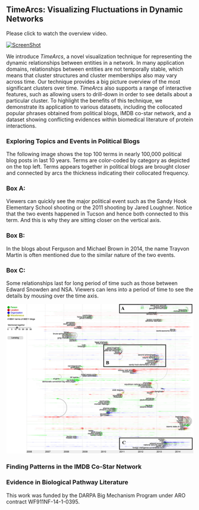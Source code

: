## TimeArcs: Visualizing Fluctuations in Dynamic Networks
Please click to watch the overview video.

[![ScreenShot](http://www.cs.uic.edu/~tdang/TimeArcs/EuroVis2016/VideoTeaser.png)](http://www.cs.uic.edu/~tdang/TimeArcs/EuroVis2016/TimeArcs_Dang_EuroVis2016.mp4)

We introduce *TimeArcs*, a novel visualization technique for representing the dynamic relationships between entities in a network. In many application domains, relationships between entities are not temporally stable, which means that cluster structures and cluster memberships also may vary across time. Our technique provides a big picture overview of the most significant clusters over time. *TimeArcs* also supports a range of interactive features, such as allowing users to drill-down in order to see details about a particular cluster. To highlight the benefits of this technique, we demonstrate its application to various datasets, including the collocated popular phrases obtained from political blogs, IMDB co-star network, and  a dataset showing conflicting evidences within biomedical literature of protein interactions.  

### Exploring Topics and Events in Political Blogs
The following image shows the top 100 terms in nearly 100,000 political blog posts in last 10 years. Terms are color-coded by category as depicted on the top left. Terms appears together in political blogs are brought closer and connected by arcs the thickness indicating their collocated frequency. 

### Box A:
Viewers can quickly see the major political event such as the Sandy Hook Elementary School shooting or the 2011 shooting by Jared Loughner. Notice that the two events happened in Tucson and hence both connected to this term. And this is why they are sitting closer on the vertical axis. 

### Box B:
In the blogs about Ferguson and Michael Brown in 2014, the name Trayvon Martin is often mentioned due to the similar nature of the two events. 

### Box C:
Some relationships last for long period of time such as those between Edward Snowden and NSA. Viewers can lens into a period of time to see the details by mousing over the time axis. 

![ScreenShot](https://github.com/CreativeCodingLab/TimeArcs/blob/master/Text/images/PoliticalBlogs1.png)

### Finding Patterns in the IMDB Co-Star Network

### Evidence in Biological Pathway Literature

This work was funded by the DARPA Big Mechanism Program under ARO contract WF911NF-14-1-0395.


 
